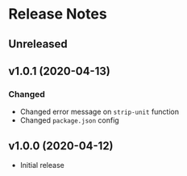 # Release Notes

## Unreleased

## v1.0.1 (2020-04-13)

### Changed

* Changed error message on ``strip-unit`` function
* Changed ``package.json`` config

## v1.0.0 (2020-04-12)

* Initial release
